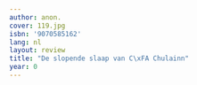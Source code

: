 ```yaml
---
author: anon.
cover: 119.jpg
isbn: '9070585162'
lang: nl
layout: review
title: "De slopende slaap van C\xFA Chulainn"
year: 0
---
```


